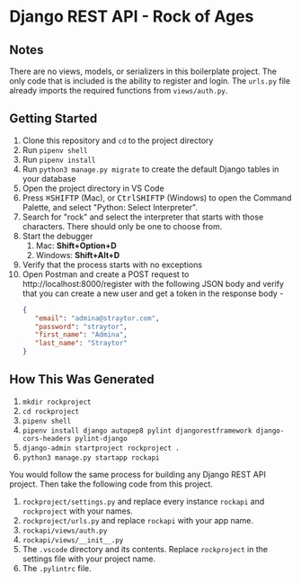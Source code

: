 # Django REST API - Rock of Ages

## Notes

There are no views, models, or serializers in this boilerplate project. The only code that is included is the ability to register and login. The `urls.py` file already imports the required functions from `views/auth.py`.

## Getting Started

1. Clone this repository and `cd` to the project directory
2. Run `pipenv shell`
3. Run `pipenv install`
4. Run `python3 manage.py migrate` to create the default Django tables in your database
5. Open the project directory in VS Code
6. Press <kbd>⌘</kbd><kbd>SHIFT</kbd><kbd>P</kbd> (Mac), or <kbd>Ctrl</kbd><kbd>SHIFT</kbd><kbd>P</kbd> (Windows) to open the Command Palette, and select "Python: Select Interpreter".
4. Search for "rock" and select the interpreter that starts with those characters. There should only be one to choose from.
7. Start the debugger
   1. Mac: **Shift+Option+D**
   2. Windows: **Shift+Alt+D**
8. Verify that the process starts with no exceptions
9. Open Postman and create a POST request to http://localhost:8000/register with the following JSON body and verify that you can create a new user and get a token in the response body -
   ```json
   {
      "email": "admina@straytor.com",
      "password": "straytor",
      "first_name": "Admina",
      "last_name": "Straytor"
   }
   ```

## How This Was Generated

1. `mkdir rockproject`
2. `cd rockproject`
3. `pipenv shell`
4. `pipenv install django autopep8 pylint djangorestframework django-cors-headers pylint-django`
5. `django-admin startproject rockproject .`
6. `python3 manage.py startapp rockapi`

You would follow the same process for building any Django REST API project. Then take the following code from this project.

1. `rockproject/settings.py` and replace every instance `rockapi` and `rockproject` with your names.
2. `rockproject/urls.py` and replace `rockapi` with your app name.
3. `rockapi/views/auth.py`
4. `rockapi/views/__init__.py`
5. The `.vscode` directory and its contents. Replace `rockproject` in the settings file with your project name.
6. The `.pylintrc` file.
